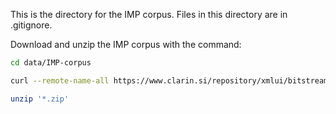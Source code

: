 This is the directory for the IMP corpus. Files in this directory are in .gitignore.

Download and unzip the IMP corpus with the command:


```bash
cd data/IMP-corpus

curl --remote-name-all https://www.clarin.si/repository/xmlui/bitstream/handle/11356/1031{/IMP-corpus-tei.zip}

unzip '*.zip'
    
```
